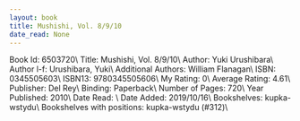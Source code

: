 ```yaml
---
layout: book
title: Mushishi, Vol. 8/9/10
date_read: None
---
```


Book Id: 6503720\ 
Title: Mushishi, Vol. 8/9/10\ 
Author: Yuki Urushibara\ 
Author l-f: Urushibara, Yuki\ 
Additional Authors: William Flanagan\ 
ISBN: 0345505603\ 
ISBN13: 9780345505606\ 
My Rating: 0\ 
Average Rating: 4.61\ 
Publisher: Del Rey\ 
Binding: Paperback\ 
Number of Pages: 720\ 
Year Published: 2010\ 
Date Read: \ 
Date Added: 2019/10/16\ 
Bookshelves: kupka-wstydu\ 
Bookshelves with positions: kupka-wstydu (#312)\ 

